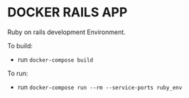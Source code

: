 # DOCKER RAILS APP

Ruby on rails development Environment.

To build:

- run `docker-compose build`

To run:

- run `docker-compose run --rm --service-ports ruby_env`

